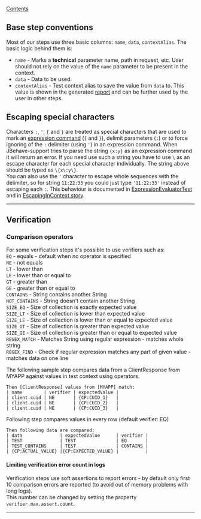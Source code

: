 [Contents](../README.md)

## Base step conventions
Most of our steps use three basic columns: `name`, `data`, `contextAlias`.
The basic logic behind them is:
* `name` - Marks a __technical__ parameter name, path in request, etc. User should not rely on the value of the `name` parameter to be present in the context. 
* `data` - Data to be used.
* `contextAlias` - Test context alias to save the value from `data` to. This value is shown in the generated [report](Reporting.md) and can be further used by the user in other steps.  

## Escaping special characters

Characters `:`, `'`, `{` and `}` are treated as special characters that are used to mark an [expression command](Expression-commands.md) (`{` and `}`), delimit parameters (`:`) or to force ignoring of the `:` delimiter (using `'`) in an expression command.
When JBehave-support tries to parse the string `{x:y}` as an expression command it will return an error.
If you need use such a string you have to use `\` as an escape character for each special character individually. The string above should be typed as `\{x\:y\}`.   
You can also use the `'` character to escape whole sequences with the delimiter, so for string `11:22:33` you could just type `'11:22:33'` instead of escaping each `:`. 
This behaviour is documented in [ExpressionEvaluatorTest](../src/test/groovy/org/jbehavesupport/core/expression/ExpressionEvaluatorTest.groovy)
and in [EscapingInContext story](../src/test/groovy/org/jbehavesupport/test/sample/EscapingInContext.story).


---


## Verification

### Comparison operators

For some verification steps it's possible to use verifiers such as:  
`EQ` - equals - default when no operator is specified  
`NE` - not equals  
`LT` - lower than  
`LE` - lower than or equal to  
`GT` - greater than  
`GE` - greater than or equal to  
`CONTAINS` - String contains another String  
`NOT_CONTAINS` - String doesn't contain another String  
`SIZE_EQ` - Size of collection is exactly expected value  
`SIZE_LT` - Size of collection is lower than expected value  
`SIZE_LE` - Size of collection is lower than or equal to expected value  
`SIZE_GT` - Size of collection is greater than expected value  
`SIZE_GE` - Size of collection is greater than or equal to expected value  
`REGEX_MATCH` - Matches String using regular expression - matches whole string  
`REGEX_FIND` - Check if regular expression matches any part of given value - matches data on one line

The following sample step compares data from a ClientResponse from MYAPP against values in test context using operators.

```
Then [ClientResponse] values from [MYAPP] match:
| name        | verifier | expectedValue |
| client.cuid | NE       | {CP:CUID_1}   |
| client.cuid | NE       | {CP:CUID_2}   |
| client.cuid | NE       | {CP:CUID_3}   |
```

Following step compares values in every row (default verifier: EQ)

```
Then following data are compared:
| data              | expectedValue      | verifier |
| TEST              | TEST               | EQ       |
| TEST_CONTAINS     | TEST               | CONTAINS |
| {CP:ACTUAL_VALUE} |{CP:EXPECTED_VALUE} |          |
```

#### Limiting verification error count in logs

Verification steps use soft assertions to report errors - by default only first 10 comparison errors are reported (to avoid out of memory problems with long logs).  
This number can be changed by setting the property `verifier.max.assert.count`.


---
